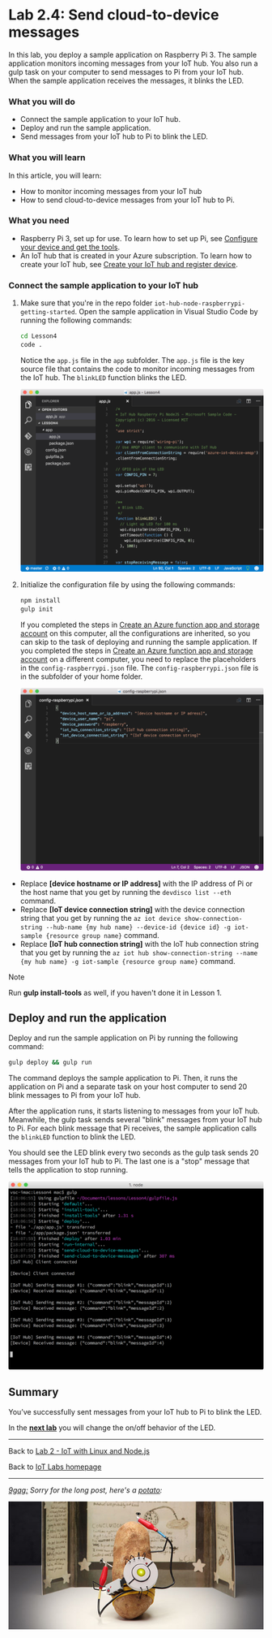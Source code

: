 # Lab 2.4: Send cloud-to-device messages

In this lab, you deploy a sample application on Raspberry Pi 3. The sample application monitors incoming messages from your IoT hub. You also run a gulp task on your computer to send messages to Pi from your IoT hub. When the sample application receives the messages, it blinks the LED.

### What you will do
* Connect the sample application to your IoT hub.
* Deploy and run the sample application.
* Send messages from your IoT hub to Pi to blink the LED.

### What you will learn
In this article, you will learn:
* How to monitor incoming messages from your IoT hub
* How to send cloud-to-device messages from your IoT hub to Pi.

### What you need
* Raspberry Pi 3, set up for use. To learn how to set up Pi, see [Configure your device and get the tools](/content/lab-2-configure-your-device-and-get-the-tools.md).
* An IoT hub that is created in your Azure subscription. To learn how to create your IoT hub, see [Create your IoT hub and register device](/content/lab-2-2-create-your-iot-hub-and-register-device.md).

### Connect the sample application to your IoT hub
1. Make sure that you're in the repo folder `iot-hub-node-raspberrypi-getting-started`. Open the sample application in Visual Studio Code by running the following commands:
   
   ```bash
   cd Lesson4
   code .
   ```
   
   Notice the `app.js` file in the `app` subfolder. The `app.js` file is the key source file that contains the code to monitor incoming messages from the IoT hub. The `blinkLED` function blinks the LED.
   
   ![Repo structure in the sample application](/images/lab2_new_repo_structure.png)
2. Initialize the configuration file by using the following commands:
   
   ```bash
   npm install
   gulp init
   ```
   
   If you completed the steps in [Create an Azure function app and storage account](/content/lab-2-3-send-device-to-cloud-messages.md#create-an-azure-function-app-and-azure-storage-account) 
 on this computer, all the configurations are inherited, so you can skip to the task of deploying and running the sample application. If you completed the steps in [Create an Azure function app and storage account](/content/lab-2-3-send-device-to-cloud-messages.md#create-an-azure-function-app-and-azure-storage-account) 
 on a different computer, you need to replace the placeholders in the `config-raspberrypi.json` file. The `config-raspberrypi.json` file is in the subfolder of your home folder.
   
   ![Contents of the config-raspberrypi.json file](/images/lab2_config_raspberrypi.png)

* Replace **[device hostname or IP address]** with the IP address of Pi or the host name that you get by running the `devdisco list --eth` command.
* Replace **[IoT device connection string]** with the device connection string that you get by running the `az iot device show-connection-string --hub-name {my hub name} --device-id {device id} -g iot-sample {resource group name}` command.
* Replace **[IoT hub connection string]** with the IoT hub connection string that you get by running the `az iot hub show-connection-string --name {my hub name} -g iot-sample {resource group name}` command.

> [!NOTE]
> Run **gulp install-tools** as well, if you haven't done it in Lesson 1.

## Deploy and run the application
Deploy and run the sample application on Pi by running the following command:

```bash
gulp deploy && gulp run
```

The command deploys the sample application to Pi. Then, it runs the application on Pi and a separate task on your host computer to send 20 blink messages to Pi from your IoT hub.

After the application runs, it starts listening to messages from your IoT hub. Meanwhile, the gulp task sends several "blink" messages from your IoT hub to Pi. For each blink message that Pi receives, the sample application calls the `blinkLED` function to blink the LED.

You should see the LED blink every two seconds as the gulp task sends 20 messages from your IoT hub to Pi. The last one is a "stop" message that tells the application to stop running.

![application with gulp command and blink messages](/images/lab2_gulp_blink.png)

## Summary
You’ve successfully sent messages from your IoT hub to Pi to blink the LED. 

In the **[next lab][nextlab]** you will change the on/off behavior of the LED.

---

Back to [Lab 2 - IoT with Linux and Node.js](/content/lab-2-linux-node-iot.md)

Back to [IoT Labs homepage](/readme.md)


---

*[9gag:](http://9gag.com/) Sorry for  the long post, here's a [potato](https://www.quora.com/What-does-Sorry-for-the-long-post-heres-a-potato-mean-in-9GAG):*

![9gag Potato](/images/potato10.jpg)

[nextlab]: /content/lab-2-5-change-the-on-and-off-behavior-of-the-led.md